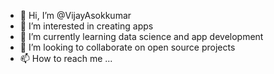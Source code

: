 - 👋 Hi, I’m @VijayAsokkumar
- 👀 I’m interested in creating apps
- 🌱 I’m currently learning data science and app development
- 💞️ I’m looking to collaborate on open source projects
- 📫 How to reach me ...

<!---
VijayAsokkumar/VijayAsokkumar is a ✨ special ✨ repository because its `README.md` (this file) appears on your GitHub profile.
You can click the Preview link to take a look at your changes.
--->
